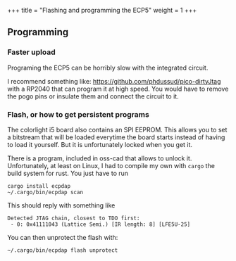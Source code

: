 +++
title = "Flashing and programming the ECP5"
weight = 1
+++

## Programming

### Faster upload
Programing the ECP5 can be horribly slow with the integrated circuit. 

I recommend something like: https://github.com/phdussud/pico-dirtyJtag with a RP2040 that can program it at high speed. You would have to remove the pogo pins or insulate them and connect the circuit to it.

### Flash, or how to get persistent programs

The colorlight i5 board also contains an SPI EEPROM. This allows you to set a bitstream that will be loaded everytime the board starts instead of having to load it yourself. But it is unfortunately locked when you get it.

There is a program, included in oss-cad that allows to unlock it. Unfortunately, at least on Linux, I had to compile my own with `cargo` the build system for rust. You just have to run

```shell
cargo install ecpdap
~/.cargo/bin/ecpdap scan
```
 
This should reply with something like
```text
Detected JTAG chain, closest to TDO first:
 - 0: 0x41111043 (Lattice Semi.) [IR length: 8] [LFE5U-25]
```

You can then unprotect the flash with:

```shell
~/.cargo/bin/ecpdap flash unprotect
```
